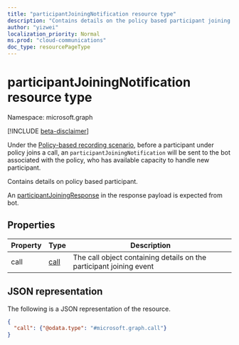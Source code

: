 ```yaml
---
title: "participantJoiningNotification resource type"
description: "Contains details on the policy based participant joining a call"
author: "yizwei"
localization_priority: Normal
ms.prod: "cloud-communications"
doc_type: resourcePageType
---
```


# participantJoiningNotification resource type

Namespace: microsoft.graph

[!INCLUDE [beta-disclaimer](../../includes/beta-disclaimer.md)]

Under the [Policy-based recording scenario](/microsoftteams/teams-recording-policy), before a participant under policy joins a call, an `participantJoiningNotification` will be sent to the bot associated with the policy, who has available capacity to handle new participant.

Contains details on policy based participant.

An [participantJoiningResponse](participantJoiningResponse) in the response payload is expected from bot.

## Properties
| Property       | Type            | Description                                                        |
| -------------- | --------------  | -------------------------------------------                        |
| call           | [call](call.md) | The call object containing details on the participant joining event |

## JSON representation

The following is a JSON representation of the resource.

<!-- {
  "blockType": "resource",
  "optionalProperties": [],
  "@odata.type": "microsoft.graph.participantJoiningNotification"
}-->
```json
{
  "call": {"@odata.type": "#microsoft.graph.call"}
}
```

<!-- uuid: 8fcb5dbc-d5aa-4681-8e31-b001d5168d79
2015-10-25 14:57:30 UTC -->
<!--
{
  "type": "#page.annotation",
  "description": "participantJoiningNotification resource",
  "keywords": "",
  "section": "documentation",
  "tocPath": "",
  "suppressions": []
}
-->

